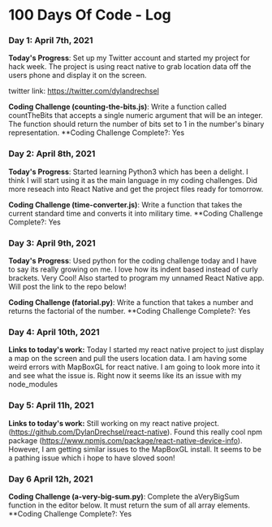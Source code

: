 # 100 Days Of Code - Log

### Day 1: April 7th, 2021 

**Today's Progress**: Set up my Twitter account and started my project for hack week. The project is using react native to grab location data off the users phone and display it on the screen.

twitter link: https://twitter.com/dylandrechsel

**Coding Challenge (counting-the-bits.js)**: Write a function called countTheBits that accepts a single numeric argument that will be an integer. The function should return the number of bits set to 1 in the number's binary representation.
**Coding Challenge Complete?: Yes

### Day 2: April 8th, 2021 

**Today's Progress**: Started learning Python3 which has been a delight. I think I will start using it as the main language in my coding challenges. Did more reseach into React Native and get the project files ready for tomorrow.

**Coding Challenge (time-converter.js)**: Write a function that takes the current standard time and converts it into military time.
**Coding Challenge Complete?: Yes

### Day 3: April 9th, 2021 

**Today's Progress**: Used python for the coding challenge today and I have to say its really growing on me. I love how its indent based instead of curly brackets. Very Cool! Also started to program my unnamed React Native app. Will post the link to the repo below!

**Coding Challenge (fatorial.py)**: Write a function that takes a number and returns the factorial of the number.
**Coding Challenge Complete?: Yes

### Day 4: April 10th, 2021 
**Links to today's work:** Today I started my react native project to just display a map on the screen and pull the users location data. I am having some weird errors with MapBoxGL for react native. I am going to look more into it and see what the issue is. Right now it seems like its an issue with my node_modules

### Day 5: April 11h, 2021 
**Links to today's work:** Still working on my react native project. (https://github.com/DylanDrechsel/react-native). Found this really cool npm package (https://www.npmjs.com/package/react-native-device-info). However, I am getting similar issues to the MapBoxGL install. It seems to be a pathing issue which i hope to have sloved soon!

### Day 6 April 12h, 2021 
**Coding Challenge (a-very-big-sum.py)**: Complete the aVeryBigSum function in the editor below. It must return the sum of all array elements.
**Coding Challenge Complete?: Yes





